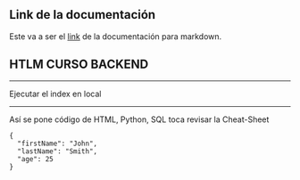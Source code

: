 # 
## Link de la documentación

Este va a ser el [link](https://www.markdownguide.org/cheat-sheet/) de la documentación para markdown.


## HTLM CURSO BACKEND
-----
Ejecutar el index en local

---
Así se pone código de HTML, Python, SQL toca
revisar la Cheat-Sheet
```
{
  "firstName": "John",
  "lastName": "Smith",
  "age": 25
}
```